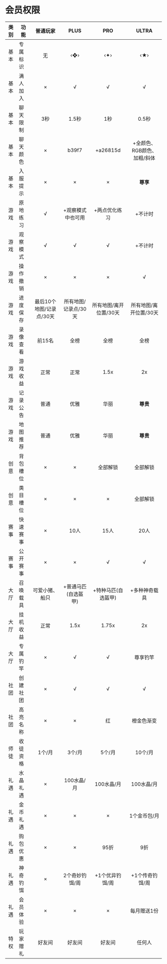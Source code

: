 # 会员权限

| 类别 | 功能   |      普通玩家       |     PLUS     |      PRO      |      ULTRA       |
|:--:|------|:---------------:|:------------:|:-------------:|:----------------:|
| 基本 | 专属标识 |        无        |     ‹❖›      |      ‹✦›      |       ‹★›        |
| 基本 | 满人加入 |        ×        |      √       |       √       |        √         |
| 基本 | 聊天限制 |       3秒        |     1.5秒     |      1秒       |       0.5秒       |
| 基本 | 聊天颜色 |        ×        |    b39f7     |   +a26815d    | +全颜色、RGB颜色、加粗/斜体 |
| 基本 | 入服提示 |        ×        |      ×       |       ×       |      **尊享**      | 
| 游戏 | 原地练习 |        √        |  +观察模式中也可用   |    +两点优化练习    |       +不计时       |
| 游戏 | 观察模式 |        √        |      √       |       √       |       +不计时       |
| 游戏 | 操作撤销 |        ×        |      ×       |       ×       |        √         |
| 游戏 | 进度保存 | 最后10个地图/记录点/30天 | 所有地图/记录点/30天 | 所有地图/离开位置/30天 |  所有地图/离开位置/30天   |
| 游戏 | 录像查看 |      前15名       |      全榜      |      全榜       |        全榜        |
| 游戏 | 游戏收益 |       正常        |      正常      |     1.5x      |        2x        | 
| 游戏 | 记录公告 |       普通        |      优雅      |      华丽       |      **尊贵**      | 
| 游戏 | 地图推荐 |       普通        |      优雅      |      华丽       |      **尊贵**      | 
| 创意 | 背包槽位 |        ×        |      ×       |     全部解锁      |       全部解锁       | 
| 创意 | 类目槽位 |        ×        |      ×       |       ×       |       全部解锁       | 
| 赛事 | 快速赛事 |        ×        |     10人      |      15人      |       20人        |
| 赛事 | 公开赛事 |        ×        |      ×       |       √       |        √         |
| 大厅 | 召唤载具 |     可爱小猪、船只     | +普通马匹(自选盔甲)  |  +特种马匹(自选盔甲)  |     +多种神奇载具      | 
| 大厅 | 挂机收益 |       正常        |     1.5x     |     1.75x     |        2x        | 
| 大厅 | 专属钓竿 |        ×        |      √       |       √       |       尊享钓竿       | 
| 社团 | 创建社团 |        ×        |      √       |       √       |        √         | 
| 社团 | 高亮名称 |        ×        |      ×       |       红       |      橙金色渐变       | 
| 师徒 | 收徒资格 |      1个/月       |     3个/月     |     5个/月      |      10个/月       | 
| 礼遇 | 水晶礼遇 |        ×        |   100水晶/月    |    100水晶/月    |     100水晶/月      | 
| 礼遇 | 金币礼遇 |        ×        |      ×       |       ×       |     1个金币包/月      | 
| 礼遇 | 购包优惠 |        ×        |      ×       |      95折      |        9折        | 
| 礼遇 | 神奇钓饵 |        ×        |   2个奇妙钓饵/周   |   +1个优异钓饵/周   |    +1个传奇钓饵/周     | 
| 礼遇 | 会员体验 |        ×        |      ×       |       ×       |      每月赠送1份      | 
| 特权 | 玩家赠礼 |       好友间       |     好友间      |      好友间      |       任何人        | 